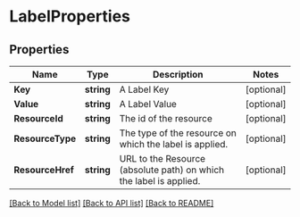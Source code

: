# LabelProperties

## Properties

Name | Type | Description | Notes
------------ | ------------- | ------------- | -------------
**Key** | **string** | A Label Key | [optional] 
**Value** | **string** | A Label Value | [optional] 
**ResourceId** | **string** | The id of the resource | [optional] 
**ResourceType** | **string** | The type of the resource on which the label is applied. | [optional] 
**ResourceHref** | **string** | URL to the Resource (absolute path) on which the label is applied. | [optional] 

[[Back to Model list]](../README.md#documentation-for-models) [[Back to API list]](../README.md#documentation-for-api-endpoints) [[Back to README]](../README.md)



